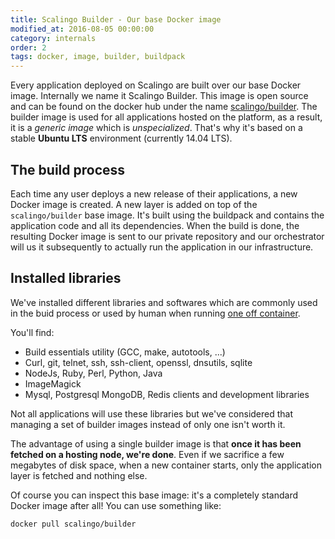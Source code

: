 ```yaml
---
title: Scalingo Builder - Our base Docker image
modified_at: 2016-08-05 00:00:00
category: internals
order: 2
tags: docker, image, builder, buildpack
---
```


Every application deployed on Scalingo are built over our base Docker image. Internally we name it Scalingo Builder. This
image is open source and can be found on the docker hub under the name [scalingo/builder](https://hub.docker.com/r/scalingo/builder/). The builder image is used for all applications hosted on the platform, as a result, it is a *generic image* which is *unspecialized*. That's why it's based on a stable
**Ubuntu LTS** environment (currently 14.04 LTS).

The build process
-----------------

Each time any user deploys a new release of their applications, a new Docker image is created. A new layer is added on top of the `scalingo/builder` base image. It's built using the buildpack and contains the application code and all its dependencies. When the build is done, the resulting Docker image is sent to our private repository and our orchestrator will us it subsequently to actually run the application in our infrastructure.

Installed libraries
-----------------

We've installed different libraries and softwares which are commonly used in the buid process or used by human when running
[one off container](http://doc.scalingo.com/app/tasks.html).

You'll find:

* Build essentials utility (GCC, make, autotools, ...)
* Curl, git, telnet, ssh, ssh-client, openssl, dnsutils, sqlite
* NodeJs, Ruby, Perl, Python, Java
* ImageMagick
* Mysql, Postgresql MongoDB, Redis clients and development libraries

Not all applications will use these libraries but we've considered that managing a set of builder images instead of only one isn't worth it.

The advantage of using a single builder image is that **once it has been fetched on a hosting node, we're done**. Even if we sacrifice a few megabytes of disk space, when a new container starts, only the application layer is fetched and nothing else.

Of course you can inspect this base image: it's a completely standard Docker image after all! You can use something like:

```
docker pull scalingo/builder
```
